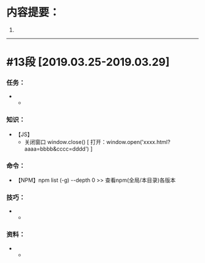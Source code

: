 # 内容提要：

1. 



****



# #13段 [2019.03.25-2019.03.29]

### 任务：

* -

### 知识：

+ 【JS】
  * 关闭窗口 window.close() [ 打开：window.open('xxxx.html?aaaa=bbbb&cccc=dddd') ]

### 命令：

* 【NPM】npm list (-g) --depth 0  >> 查看npm(全局/本目录)各版本

### 技巧：

+ -

### 资料：

+ -

